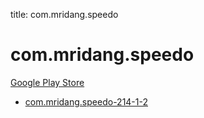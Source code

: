 title: com.mridang.speedo
# com.mridang.speedo


[Google Play Store](https://play.google.com/store/apps/details?id=com.mridang.speedo)


* [com.mridang.speedo-214-1-2](./com.mridang.speedo-214-1-2/)